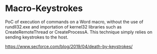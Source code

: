 # Macro-Keystrokes
PoC of execution of commands on a Word macro, without the use of rundll32.exe and importation of kernel32 libraries such as CreateRemoteThread or CreateProcessA. This technique simply relies on sending keystrokes to the host.

https://www.secforce.com/blog/2019/04/death-by-keystrokes/

